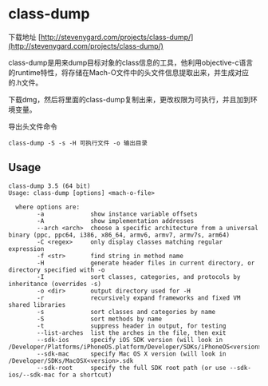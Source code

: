 # class-dump

下载地址 [http://stevenygard.com/projects/class-dump/](http://stevenygard.com/projects/class-dump/)

class-dump是用来dump目标对象的class信息的工具，他利用objective-c语言的runtime特性，将存储在Mach-O文件中的头文件信息提取出来，并生成对应的.h文件。

下载dmg，然后将里面的class-dump复制出来，更改权限为可执行，并且加到环境变量。

导出头文件命令

```
class-dump -S -s -H 可执行文件 -o 输出目录 
```

## Usage

```
class-dump 3.5 (64 bit)
Usage: class-dump [options] <mach-o-file>

  where options are:
        -a             show instance variable offsets
        -A             show implementation addresses
        --arch <arch>  choose a specific architecture from a universal binary (ppc, ppc64, i386, x86_64, armv6, armv7, armv7s, arm64)
        -C <regex>     only display classes matching regular expression
        -f <str>       find string in method name
        -H             generate header files in current directory, or directory specified with -o
        -I             sort classes, categories, and protocols by inheritance (overrides -s)
        -o <dir>       output directory used for -H
        -r             recursively expand frameworks and fixed VM shared libraries
        -s             sort classes and categories by name
        -S             sort methods by name
        -t             suppress header in output, for testing
        --list-arches  list the arches in the file, then exit
        --sdk-ios      specify iOS SDK version (will look in /Developer/Platforms/iPhoneOS.platform/Developer/SDKs/iPhoneOS<version>.sdk
        --sdk-mac      specify Mac OS X version (will look in /Developer/SDKs/MacOSX<version>.sdk
        --sdk-root     specify the full SDK root path (or use --sdk-ios/--sdk-mac for a shortcut)
```


